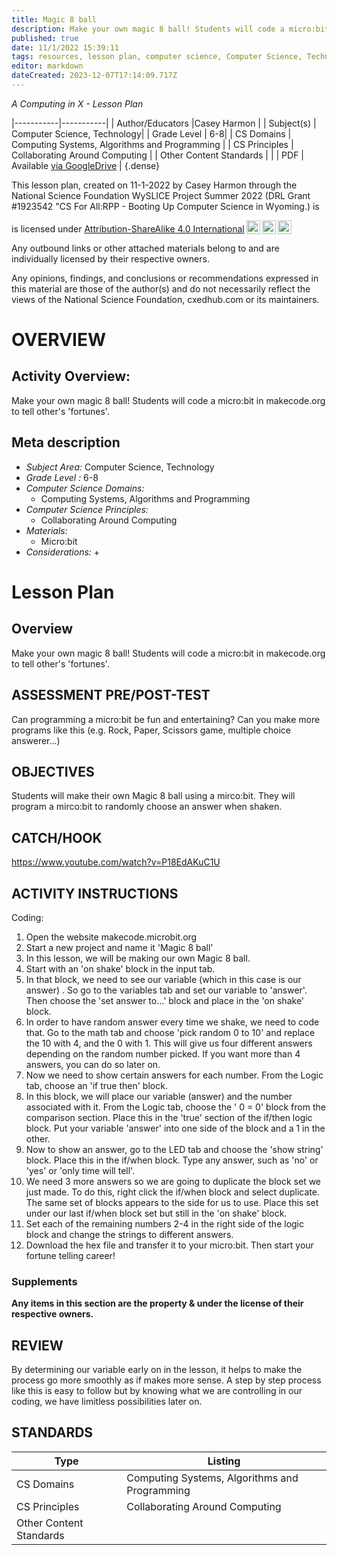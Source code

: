 ```yaml
---
title: Magic 8 ball
description: Make your own magic 8 ball! Students will code a micro:bit in makecode.org to tell other's 'fortunes'.
published: true
date: 11/1/2022 15:39:11
tags: resources, lesson plan, computer science, Computer Science, Technology 
editor: markdown
dateCreated: 2023-12-07T17:14:09.717Z
---
```

*A Computing in X - Lesson Plan*

|-----------|-----------|
| Author/Educators |Casey Harmon |
| Subject(s) | Computer Science, Technology|
| Grade Level | 6-8|
| CS Domains | Computing Systems, Algorithms and Programming |
| CS Principles | Collaborating Around Computing |
| Other Content Standards |  | 
| PDF | Available [via GoogleDrive](https://drive.google.com/open?id=1GtJIAAS28xm7subNCwCvYZ1TnaKcsjQM) |
{.dense}






This lesson plan, created on 11-1-2022 by Casey Harmon through the National Science Foundation WySLICE Project Summer 2022 (DRL Grant #1923542 "CS For All:RPP - Booting Up Computer Science in Wyoming.) is  <p xmlns:cc="http://creativecommons.org/ns#" >  is licensed under <a href="http://creativecommons.org/licenses/by-sa/4.0/?ref=chooser-v1" target="_blank" rel="license noopener noreferrer" style="display:inline-block;">Attribution-ShareAlike 4.0 International<img style="height:22px!important;margin-left:3px;vertical-align:text-bottom;" src="https://mirrors.creativecommons.org/presskit/icons/cc.svg?ref=chooser-v1"><img style="height:22px!important;margin-left:3px;vertical-align:text-bottom;" src="https://mirrors.creativecommons.org/presskit/icons/by.svg?ref=chooser-v1"><img style="height:22px!important;margin-left:3px;vertical-align:text-bottom;" src="https://mirrors.creativecommons.org/presskit/icons/sa.svg?ref=chooser-v1"></a></p>


Any outbound links or other attached materials belong to and are individually licensed by their respective owners. 


Any opinions, findings, and conclusions or recommendations expressed in this material are those of the author(s) and do not necessarily reflect the views of the National Science Foundation, cxedhub.com or its maintainers.


# OVERVIEW
## Activity Overview:  
Make your own magic 8 ball! Students will code a micro:bit in makecode.org to tell other's 'fortunes'.
## Meta description
+ *Subject Area:* Computer Science, Technology 
+ *Grade Level :* 6-8 
+ *Computer Science Domains:*
   + Computing Systems, Algorithms and Programming
+ *Computer Science Principles:*
   + Collaborating Around Computing
+ *Materials:* 
   + Micro:bit
+ *Considerations:*
   + 


# Lesson Plan
## Overview
Make your own magic 8 ball! Students will code a micro:bit in makecode.org to tell other's 'fortunes'.
## ASSESSMENT PRE/POST-TEST
Can programming a micro:bit be fun and entertaining? Can you make more programs like this (e.g. Rock, Paper, Scissors game, multiple choice answerer...)
## OBJECTIVES
Students will make their own Magic 8 ball using a mirco:bit. They will program a mirco:bit to randomly choose an answer when shaken.


## CATCH/HOOK
https://www.youtube.com/watch?v=P18EdAKuC1U


## ACTIVITY INSTRUCTIONS
Coding:
1. Open the website makecode.microbit.org
2. Start a new project and name it 'Magic 8 ball'
3. In this lesson, we will be making our own Magic 8 ball. 
4. Start with an 'on shake' block in the input tab. 
5. In that block, we need to see our variable (which in this case is our answer) . So go to the variables tab and set our variable to 'answer'. Then choose the 'set answer to...' block and place in the 'on shake' block.
6. In order to have  random answer every time we shake, we need to code that. Go to the math tab and choose 'pick random 0 to 10' and replace the 10 with 4, and the 0 with 1. This will give us four different answers depending on the random number picked. If you want more than 4 answers, you can do so later on. 
7. Now we need to show certain answers for each number. From the Logic tab, choose an 'if true then' block. 
8. In this block, we will place our variable (answer) and the number associated with it. From the Logic tab, choose the ' 0 = 0' block from the comparison section. Place this in the 'true' section of the if/then logic block. Put your variable 'answer' into one side of the block and a 1 in the other. 
9. Now to show an answer, go to the LED tab and choose the 'show string' block. Place this in the if/when block. Type any answer, such as 'no' or 'yes' or 'only time will tell'.
10. We need 3 more answers so we are going to duplicate the block set we just made. To do this, right click the if/when block and select duplicate. The same set of blocks appears to the side for us to use. Place this set under our last if/when block set but still in the 'on shake' block.
11. Set each of the remaining numbers 2-4 in the right side of the logic block and change the strings to different answers. 
12. Download the hex file and transfer it to your micro:bit. Then start your fortune telling career!


### Supplements
**Any items in this section are the property & under the license of their respective owners.**






## REVIEW
By determining our variable early on in the lesson, it helps to make the process go more smoothly as if makes more sense. A step by step process like this is easy to follow but by knowing what we are controlling in our coding, we have limitless possibilities later on.
## STANDARDS        
| Type | Listing | 
|-----------|-----------|
| CS Domains  | Computing Systems, Algorithms and Programming|
| CS Principles   | Collaborating Around Computing|
| Other Content Standards |   |